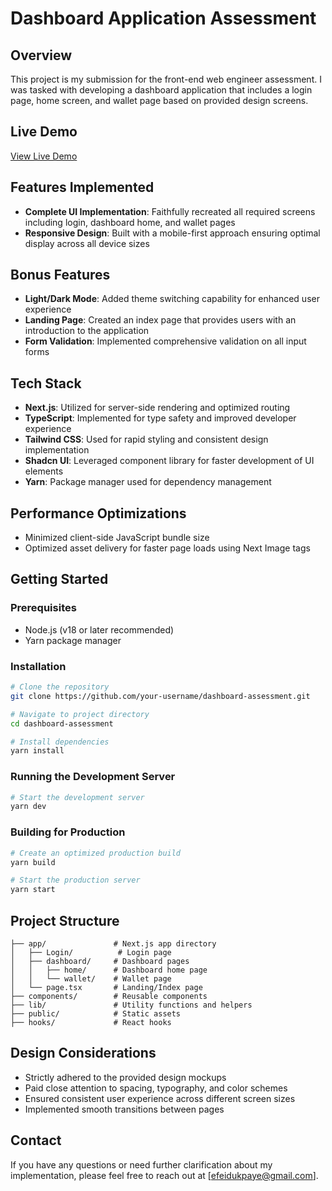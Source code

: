 # Dashboard Application Assessment

## Overview

This project is my submission for the front-end web engineer assessment. I was tasked with developing a dashboard application that includes a login page, home screen, and wallet page based on provided design screens.

## Live Demo

[View Live Demo](https://myaza-frontend-test-osarumwense-idukpaye.vercel.app/)

## Features Implemented

- **Complete UI Implementation**: Faithfully recreated all required screens including login, dashboard home, and wallet pages
- **Responsive Design**: Built with a mobile-first approach ensuring optimal display across all device sizes

## Bonus Features

- **Light/Dark Mode**: Added theme switching capability for enhanced user experience
- **Landing Page**: Created an index page that provides users with an introduction to the application
- **Form Validation**: Implemented comprehensive validation on all input forms

## Tech Stack

- **Next.js**: Utilized for server-side rendering and optimized routing
- **TypeScript**: Implemented for type safety and improved developer experience
- **Tailwind CSS**: Used for rapid styling and consistent design implementation
- **Shadcn UI**: Leveraged component library for faster development of UI elements
- **Yarn**: Package manager used for dependency management

## Performance Optimizations

- Minimized client-side JavaScript bundle size
- Optimized asset delivery for faster page loads using Next Image tags

## Getting Started

### Prerequisites

- Node.js (v18 or later recommended)
- Yarn package manager

### Installation

```bash
# Clone the repository
git clone https://github.com/your-username/dashboard-assessment.git

# Navigate to project directory
cd dashboard-assessment

# Install dependencies
yarn install
```

### Running the Development Server

```bash
# Start the development server
yarn dev
```

### Building for Production

```bash
# Create an optimized production build
yarn build

# Start the production server
yarn start
```

## Project Structure

```
├── app/               # Next.js app directory
│   ├── Login/          # Login page
│   ├── dashboard/     # Dashboard pages
│   │   ├── home/      # Dashboard home page
│   │   └── wallet/    # Wallet page
│   └── page.tsx       # Landing/Index page
├── components/        # Reusable components
├── lib/               # Utility functions and helpers
├── public/            # Static assets
├── hooks/             # React hooks
```

## Design Considerations

- Strictly adhered to the provided design mockups
- Paid close attention to spacing, typography, and color schemes
- Ensured consistent user experience across different screen sizes
- Implemented smooth transitions between pages

## Contact

If you have any questions or need further clarification about my implementation, please feel free to reach out at [efeidukpaye@gmail.com].
